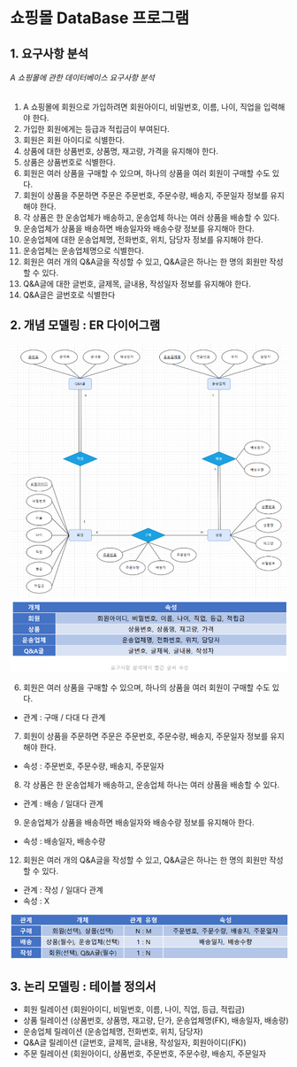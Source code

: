 # 쇼핑몰 DataBase 프로그램

## 1. 요구사항 분석
###### A 쇼핑몰에 관한 데이터베이스 요구사항 분석
1. A 쇼핑몰에 회원으로 가입하려면 회원아이디, 비밀번호, 이름, 나이, 직업을 입력해야 한다.
2. 가입한 회원에게는 등급과 적립금이 부여된다.
3. 회원은 회원 아이디로 식별한다.
4. 상품에 대한 상품번호, 상품명, 재고량, 가격을 유지해야 한다.
5. 상품은 상품번호로 식별한다.
6. 회원은 여러 상품을 구매할 수 있으며, 하나의 상품을 여러 회원이 구매할 수도 있다.
7. 회원이 상품을 주문하면 주문은 주문번호, 주문수량, 배송지, 주문일자 정보를 유지해야 한다.
8. 각 상품은 한 운송업체가 배송하고, 운송업체 하나는 여러 상품을 배송할 수 있다.
9. 운송업체가 상품을 배송하면 배송일자와 배송수량 정보를 유지해아 한다.
10. 운송업체에 대한 운송업체명, 전화번호, 위치, 담당자 정보를 유지해야 한다.
11. 운송업체는 운송업체명으로 식별한다.
12. 회원은 여러 개의 Q&A글을 작성할 수 있고, Q&A글은 하나는 한 명의 회원만 작성할 수 있다.
13. Q&A글에 대한 글번호, 글제목, 글내용, 작성일자 정보를 유지해야 한다.
14. Q&A글은 글번호로 식별한다

## 2. 개념 모델링 : ER 다이어그램
![Captum](./img/db_1.png)
![Captum](./img/db_2.png)

6. 회원은 여러 상품을 구매할 수 있으며, 하나의 상품을 여러 회원이 구매할 수도 있다.
- 관계 : 구매 / 다대 다 관계
7. 회원이 상품을 주문하면 주문은 주문번호, 주문수량, 배송지, 주문일자 정보를 유지해야
한다.
- 속성 : 주문번호, 주문수량, 배송지, 주문일자
8. 각 상품은 한 운송업체가 배송하고, 운송업체 하나는 여러 상품을 배송할 수 있다.
- 관계 : 배송 / 일대다 관계
9. 운송업체가 상품을 배송하면 배송일자와 배송수량 정보를 유지해아 한다.
- 속성 : 배송일자, 배송수량
12. 회원은 여러 개의 Q&A글을 작성할 수 있고, Q&A글은 하나는 한 명의 회원만 작성할 수
있다.
- 관계 : 작성 / 일대다 관계
- 속성 : X

![Captum](./img/db_3.png)

## 3. 논리 모델링 : 테이블 정의서
- 회원 릴레이션 (회원아이디, 비밀번호, 이름, 나이, 직업, 등급, 적립금)
- 상품 릴레이션 (상품번호, 상품명, 재고량, 단가, 운송업체명(FK), 배송일자, 배송량)
- 운송업체 릴레이션 (운송업체명, 전화번호, 위치, 담당자)
- Q&A글 릴레이션 (글번호, 글제목, 글내용, 작성일자, 회원아이디(FK))
- 주문 릴레이션 (회원아이디, 상품번호, 주문번호, 주문수량, 배송지, 주문일자